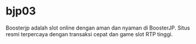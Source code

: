 # bjp03
Boosterjp adalah slot online dengan aman dan nyaman di BoosterJP. Situs resmi terpercaya dengan transaksi cepat dan game slot RTP tinggi.
